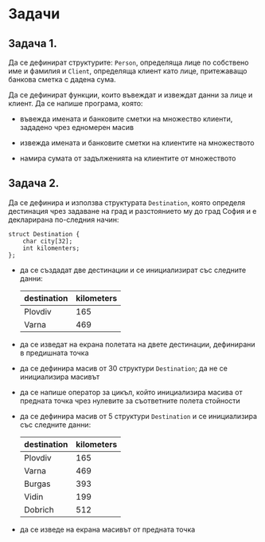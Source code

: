 # Задачи

## Задача 1.
Да се дефинират структурите: `Person`, определяща лице по собствено име и фамилия и
`Client`, определяща клиент като лице, притежаващо банкова сметка с дадена сума.

Да се дефинират функции, които въвеждат и извеждат данни за лице и клиент. 
Да се напише програма, която:

- въвежда имената и банковите сметки на множество клиенти, зададено чрез едномерен масив

- извежда имената и банковите сметки на клиентите на множеството

- намира сумата от задълженията на клиентите от множеството


## Задача 2.
Да се дефинира и използва структурата `Destination`, 
която определя дестинация чрез задаване на град и разстоянието му до град София 
и е декларирана по-следния начин:

	struct Destination {
		char city[32];
		int kilomenters;	
	};

- да се създадат две дестинации и се инициализират със следните данни:

	| destination | kilometers |
	|-------------|------------|
	| Plovdiv     | 165 |
	| Varna       | 469 |

- да се изведат на екрана полетата на двете дестинации, дефинирани в предишната точка

- да се дефинира масив от 30 структури `Destination`; да не се инициализира масивът

- да се напише оператор за цикъл, който инициализира масива от предната точка чрез нулевите за 
съответните полета стойности

- да се дефинира масив от 5 структури `Destination` и се инициализира със следните данни:

	| destination | kilometers |
	|-------------|------------|
	| Plovdiv     | 165 |
	| Varna       | 469 |
	| Burgas      | 393 |
	| Vidin       | 199 |
	| Dobrich     | 512 |

- да се изведе на екрана масивът от предната точка
